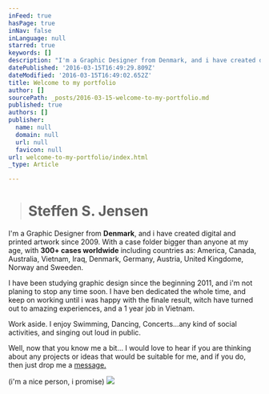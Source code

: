 ```yaml
---
inFeed: true
hasPage: true
inNav: false
inLanguage: null
starred: true
keywords: []
description: "I'm a Graphic Designer from Denmark, and i have created digital and printed artwork since 2009. With a case folder bigger than anyone at my age, with 300+ cases worldwide including countries as: America, Canada, Australia, Vietnam, Iraq, Denmark, Germany, Austria, United Kingdome, Norway and Sweeden."
datePublished: '2016-03-15T16:49:29.809Z'
dateModified: '2016-03-15T16:49:02.652Z'
title: Welcome to my portfolio
author: []
sourcePath: _posts/2016-03-15-welcome-to-my-portfolio.md
published: true
authors: []
publisher:
  name: null
  domain: null
  url: null
  favicon: null
url: welcome-to-my-portfolio/index.html
_type: Article

---
```

> # Steffen S. Jensen

I'm a Graphic Designer from **Denmark**, and i have created digital and printed artwork since 2009\. With a case folder bigger than anyone at my age, with **300+ cases worldwide** including countries as: America, Canada, Australia, Vietnam, Iraq, Denmark, Germany, Austria, United Kingdome, Norway and Sweeden.

I have been studying graphic design since the beginning 2011, and i'm not planing to stop any time soon. I have ben dedicated the whole time, and keep on working until i was happy with the finale result, witch have turned out to amazing experiences, and a 1 year job in Vietnam.

Work aside. I enjoy Swimming, Dancing, Concerts...any kind of social activities, and singing out loud in public.

Well, now that you know me a bit... I would love to hear if you are thinking about any projects or ideas that would be suitable for me, and if you do, then just drop me a [message.][0]

(i'm a nice person, i promise)
![](https://the-grid-user-content.s3-us-west-2.amazonaws.com/a8508b7c-0f86-4558-92ba-16eb6199c697.jpg)

[0]: steffen.sunke@gmail.com